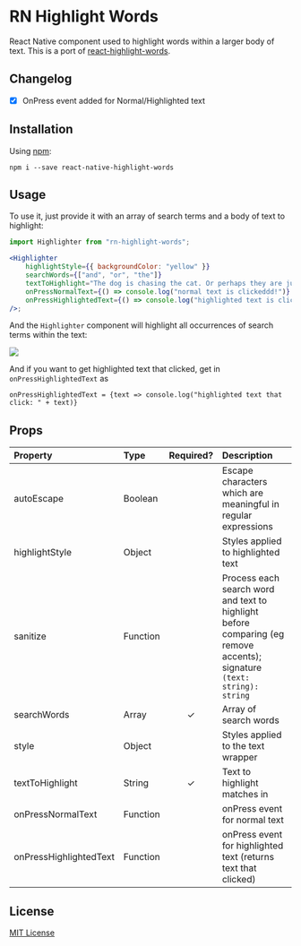 # RN Highlight Words

React Native component used to highlight words within a larger body of text. This is a port of [react-highlight-words](https://github.com/bvaughn/react-highlight-words).

## Changelog

-   [x] OnPress event added for Normal/Highlighted text

## Installation

Using [npm](https://www.npmjs.com/package/rn-highlight-words):

```
npm i --save react-native-highlight-words
```

## Usage

To use it, just provide it with an array of search terms and a body of text to highlight:

```jsx
import Highlighter from "rn-highlight-words";

<Highlighter
    highlightStyle={{ backgroundColor: "yellow" }}
    searchWords={["and", "or", "the"]}
    textToHighlight="The dog is chasing the cat. Or perhaps they are just playing?"
    onPressNormalText={() => console.log("normal text is clickeddd!")}
    onPressHighlightedText={() => console.log("highlighted text is clickeddd!")}
/>;
```

And the `Highlighter` component will highlight all occurrences of search terms within the text:

<img src="https://github.com/adityasonel/rn-highlight-words/blob/master/sample.gif">

And if you want to get highlighted text that clicked, get in `onPressHighlightedText` as

```
onPressHighlightedText = {text => console.log("highlighted text that click: " + text)}
```

## Props

| Property               | Type          | Required? | Description                                                                                                             |
| :--------------------- | :------------ | :-------: | :---------------------------------------------------------------------------------------------------------------------- |
| autoEscape             | Boolean       |           | Escape characters which are meaningful in regular expressions                                                           |
| highlightStyle         | Object        |           | Styles applied to highlighted text                                                                                      |
| sanitize               | Function      |           | Process each search word and text to highlight before comparing (eg remove accents); signature `(text: string): string` |
| searchWords            | Array<String> |     ✓     | Array of search words                                                                                                   |
| style                  | Object        |           | Styles applied to the text wrapper                                                                                      |
| textToHighlight        | String        |     ✓     | Text to highlight matches in                                                                                            |
| onPressNormalText      | Function      |           | onPress event for normal text                                                                                           |
| onPressHighlightedText | Function      |           | onPress event for highlighted text (returns text that clicked)                                                          |

## License

[MIT License](LICENSE)
